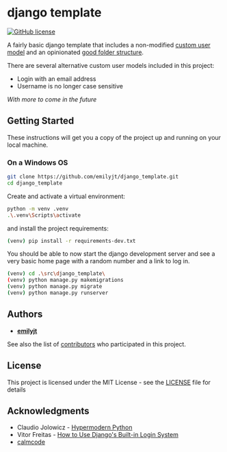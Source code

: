 # django template

[![GitHub license](https://img.shields.io/github/license/emilyjt/django_template)](https://github.com/emilyjt/django_template/blob/master/LICENSE)

A fairly basic django template that includes a non-modified [custom user model](https://docs.djangoproject.com/en/3.0/topics/auth/customizing/#using-a-custom-user-model-when-starting-a-project) and an opinionated [good folder structure](https://hynek.me/articles/testing-packaging/).

There are several alternative custom user models included in this project:

* Login with an email address
* Username is no longer case sensitive

*With more to come in the future*

## Getting Started

These instructions will get you a copy of the project up and running on your local machine.

### On a Windows OS

```bash
git clone https://github.com/emilyjt/django_template.git
cd django_template
```

Create and activate a virtual environment:

```bash
python -m venv .venv
.\.venv\Scripts\activate
```

and install the project requirements:

```bash
(venv) pip install -r requirements-dev.txt
```

You should be able to now start the django development server and see a very basic home page with a random number and a link to log in.

```bash
(venv) cd .\src\django_template\
(venv) python manage.py makemigrations
(venv) python manage.py migrate
(venv) python manage.py runserver
```

## Authors

* [**emilyjt**](https://github.com/emilyjt)

See also the list of [contributors](https://github.com/emilyjt/django_template/contributors) who participated in this project.

## License

This project is licensed under the MIT License - see the [LICENSE](LICENSE) file for details

## Acknowledgments

* Claudio Jolowicz - [Hypermodern Python](https://cjolowicz.github.io/posts/hypermodern-python-01-setup/)
* Vitor Freitas - [How to Use Django's Built-in Login System](https://simpleisbetterthancomplex.com/tutorial/2016/06/27/how-to-use-djangos-built-in-login-system.html)
* [calmcode](https://calmcode.io/)

